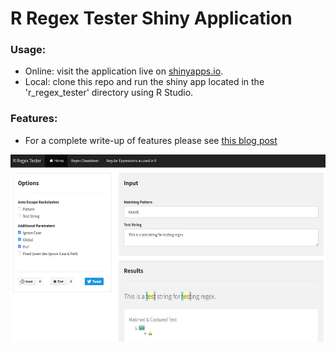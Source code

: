 # R Regex Tester Shiny Application

### Usage:

   * Online: visit the application live on [shinyapps.io](https://spannbaueradam.shinyapps.io/r_regex_tester/).
   * Local:  clone this repo and run the shiny app located in the 'r_regex_tester' directory using R Studio.
   
### Features:
   * For a complete write-up of features please see [this blog post](https://adamspannbauer.github.io/2018/01/16/r-regex-tester-shiny-app/)

<p align="center"><img align="center" height="300" src="readme/r_regex_app_screenshot.png">
</p>

